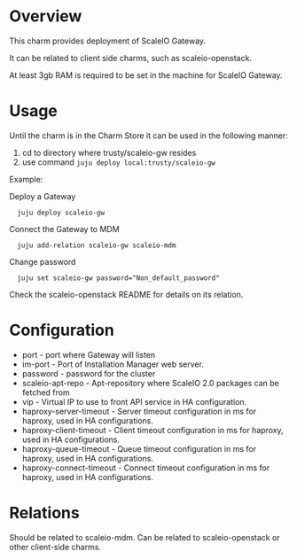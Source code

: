 # Overview

This charm provides deployment of ScaleIO Gateway.

It can be related to client side charms, such as scaleio-openstack.

At least 3gb RAM is required to be set in the machine for ScaleIO Gateway.

# Usage

Until the charm is in the Charm Store it can be used in the following manner:

1. cd to directory where trusty/scaleio-gw resides
2. use command ```juju deploy local:trusty/scaleio-gw```

Example:

  Deploy a Gateway
  ```
    juju deploy scaleio-gw
  ```
  
  Connect the Gateway to MDM
  ```
    juju add-relation scaleio-gw scaleio-mdm
  ```
  
  Change password
  ```
    juju set scaleio-gw password="Non_default_password"
  ```
  
  Check the scaleio-openstack README for details on its relation.

# Configuration

* port - port where Gateway will listen
* im-port - Port of Installation Manager web server.
* password - password for the cluster
* scaleio-apt-repo - Apt-repository where ScaleIO 2.0 packages can be fetched from
* vip - Virtual IP to use to front API service in HA configuration.
* haproxy-server-timeout - Server timeout configuration in ms for haproxy, used in HA configurations.
* haproxy-client-timeout - Client timeout configuration in ms for haproxy, used in HA configurations.
* haproxy-queue-timeout - Queue timeout configuration in ms for haproxy, used in HA configurations.
* haproxy-connect-timeout - Connect timeout configuration in ms for haproxy, used in HA configurations.

# Relations

Should be related to scaleio-mdm.
Can be related to scaleio-openstack or other client-side charms.

